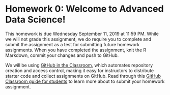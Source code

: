 # Homework 0: Welcome to Advanced Data Science!

This homework is due Wednesday September 11, 2019 at 11:59 PM. While we will not grade this assignment, we do require you to complete and submit the assignment as a test for submitting future homework assignments. When you have completed the assignment, knit the R Markdown, commit your changes and push to GitHub.

We will be using [GitHub in the Classroom](https://classroom.github.com/), which automates repository creation and access control, making it easy for instructors to distribute starter code and collect assignments on GitHub. Read through this [GitHub Classroom guide for students](https://github.com/jfiksel/github-classroom-for-students) to learn more about to submit your homework assignment. 
